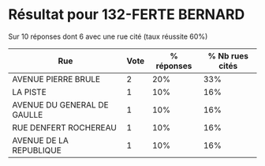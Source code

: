 # Résultat pour 132-FERTE BERNARD

Sur 10 réponses dont 6 avec une rue cité (taux réussite 60%)

| Rue | Vote | % réponses | % Nb rues cités|
|-----|------|------------|----------------|
| AVENUE PIERRE BRULE | 2 | 20% | 33%|
| LA PISTE | 1 | 10% | 16%|
| AVENUE DU GENERAL DE GAULLE | 1 | 10% | 16%|
| RUE DENFERT ROCHEREAU | 1 | 10% | 16%|
| AVENUE DE LA REPUBLIQUE | 1 | 10% | 16%|
